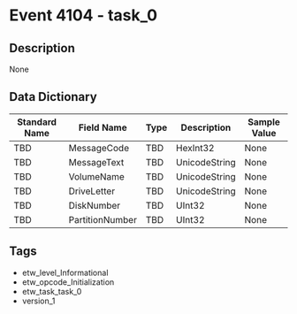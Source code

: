 # Event 4104 - task_0

## Description
None

## Data Dictionary
|Standard Name|Field Name|Type|Description|Sample Value|
|---|---|---|---|---|
|TBD|MessageCode|TBD|HexInt32|None|None|
|TBD|MessageText|TBD|UnicodeString|None|None|
|TBD|VolumeName|TBD|UnicodeString|None|None|
|TBD|DriveLetter|TBD|UnicodeString|None|None|
|TBD|DiskNumber|TBD|UInt32|None|None|
|TBD|PartitionNumber|TBD|UInt32|None|None|

## Tags
* etw_level_Informational
* etw_opcode_Initialization
* etw_task_task_0
* version_1